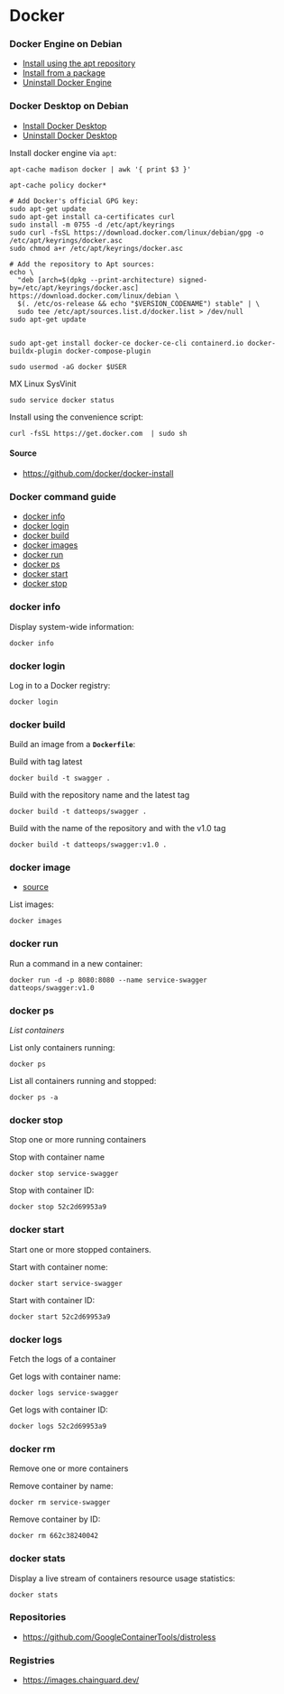 # Docker

### Docker Engine on Debian

- [Install using the apt repository](https://docs.docker.com/engine/install/debian/#install-using-the-repository)
- [Install from a package](https://docs.docker.com/engine/install/debian/#install-from-a-package)
- [Uninstall Docker Engine](https://docs.docker.com/engine/install/debian/#uninstall-docker-engine)

### Docker Desktop on Debian

- [Install Docker Desktop](https://docs.docker.com/desktop/install/linux/debian/#install-docker-desktop)
- [Uninstall Docker Desktop](https://docs.docker.com/desktop/uninstall/)

Install docker engine via `apt`:
```shell
apt-cache madison docker | awk '{ print $3 }'

apt-cache policy docker*
```

```shell
# Add Docker's official GPG key:
sudo apt-get update
sudo apt-get install ca-certificates curl
sudo install -m 0755 -d /etc/apt/keyrings
sudo curl -fsSL https://download.docker.com/linux/debian/gpg -o /etc/apt/keyrings/docker.asc
sudo chmod a+r /etc/apt/keyrings/docker.asc

# Add the repository to Apt sources:
echo \
  "deb [arch=$(dpkg --print-architecture) signed-by=/etc/apt/keyrings/docker.asc] https://download.docker.com/linux/debian \
  $(. /etc/os-release && echo "$VERSION_CODENAME") stable" | \
  sudo tee /etc/apt/sources.list.d/docker.list > /dev/null
sudo apt-get update


sudo apt-get install docker-ce docker-ce-cli containerd.io docker-buildx-plugin docker-compose-plugin

sudo usermod -aG docker $USER
```

MX Linux SysVinit
```shell
sudo service docker status
```

Install using the convenience script:
```shell
curl -fsSL https://get.docker.com  | sudo sh
```

#### Source

- https://github.com/docker/docker-install

### Docker command guide

<!-- TOC -->

- [docker info](#docker-info)
- [docker login](#docker-login)
- [docker build](#docker-build)
- [docker images](#docker-images)
- [docker run](#docker-run)
- [docker ps](#docker-ps)
- [docker start](#docker-start)
- [docker stop](#docker-stop)

### docker info

Display system-wide information:
```shell
docker info
```

### docker login

Log in to a Docker registry:
```shell
docker login
```

### docker build

Build an image from a __`Dockerfile`__:

Build with tag latest
```shell
docker build -t swagger .
```

Build with the repository name and the latest tag
```shell
docker build -t datteops/swagger .
```

Build with the name of the repository and with the v1.0 tag
```shell
docker build -t datteops/swagger:v1.0 .
```

### docker image

- [source](https://docs.docker.com/reference/cli/docker/image/)

List images:
```shell
docker images
```

### docker run

Run a command in a new container:
```shell
docker run -d -p 8080:8080 --name service-swagger datteops/swagger:v1.0
```

### docker ps

_List containers_

List only containers running:
```shell
docker ps
```

List all containers running and stopped:
```shell
docker ps -a
```

### docker stop

Stop one or more running containers

Stop with container name
```shell
docker stop service-swagger
```

Stop with container ID:
```shell
docker stop 52c2d69953a9
```

### docker start

Start one or more stopped containers.

Start with container nome:
```shell
docker start service-swagger
```

Start with container ID:
```shell
docker start 52c2d69953a9
```

### docker logs

Fetch the logs of a container

Get logs with container name:
```shell
docker logs service-swagger
```

Get logs with container ID:
```shell
docker logs 52c2d69953a9
```

### docker rm

Remove one or more containers

Remove container by name:
```shell
docker rm service-swagger
```

Remove container by ID:
```shell
docker rm 662c38240042
```

### docker stats

Display a live stream of containers resource usage statistics:
```shell
docker stats
```

### Repositories

- https://github.com/GoogleContainerTools/distroless

### Registries

- https://images.chainguard.dev/

